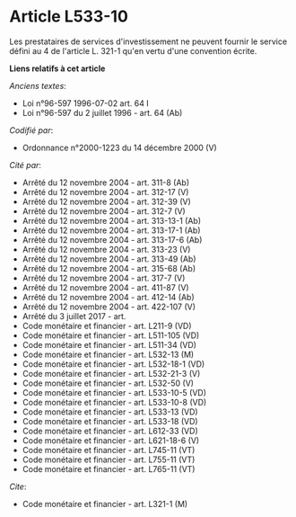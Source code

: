 # Article L533-10

Les prestataires de services d'investissement ne peuvent fournir le service défini au 4 de l'article L. 321-1 qu'en vertu
d'une convention écrite.

**Liens relatifs à cet article**

_Anciens textes_:

  - Loi n°96-597 1996-07-02 art. 64 I
  - Loi n°96-597 du 2 juillet 1996 - art. 64 (Ab)

_Codifié par_:

  - Ordonnance n°2000-1223 du 14 décembre 2000 (V)

_Cité par_:

  - Arrêté du 12 novembre 2004 - art. 311-8 (Ab)
  - Arrêté du 12 novembre 2004 - art. 312-17 (V)
  - Arrêté du 12 novembre 2004 - art. 312-39 (V)
  - Arrêté du 12 novembre 2004 - art. 312-7 (V)
  - Arrêté du 12 novembre 2004 - art. 313-13-1 (Ab)
  - Arrêté du 12 novembre 2004 - art. 313-17-1 (Ab)
  - Arrêté du 12 novembre 2004 - art. 313-17-6 (Ab)
  - Arrêté du 12 novembre 2004 - art. 313-23 (V)
  - Arrêté du 12 novembre 2004 - art. 313-49 (Ab)
  - Arrêté du 12 novembre 2004 - art. 315-68 (Ab)
  - Arrêté du 12 novembre 2004 - art. 317-7 (V)
  - Arrêté du 12 novembre 2004 - art. 411-87 (V)
  - Arrêté du 12 novembre 2004 - art. 412-14 (Ab)
  - Arrêté du 12 novembre 2004 - art. 422-107 (V)
  - Arrêté du 3 juillet 2017 - art.
  - Code monétaire et financier - art. L211-9 (VD)
  - Code monétaire et financier - art. L511-105 (VD)
  - Code monétaire et financier - art. L511-34 (VD)
  - Code monétaire et financier - art. L532-13 (M)
  - Code monétaire et financier - art. L532-18-1 (VD)
  - Code monétaire et financier - art. L532-21-3 (V)
  - Code monétaire et financier - art. L532-50 (V)
  - Code monétaire et financier - art. L533-10-5 (VD)
  - Code monétaire et financier - art. L533-10-8 (VD)
  - Code monétaire et financier - art. L533-13 (VD)
  - Code monétaire et financier - art. L533-18 (VD)
  - Code monétaire et financier - art. L612-33 (VD)
  - Code monétaire et financier - art. L621-18-6 (V)
  - Code monétaire et financier - art. L745-11 (VT)
  - Code monétaire et financier - art. L755-11 (VT)
  - Code monétaire et financier - art. L765-11 (VT)

_Cite_:

  - Code monétaire et financier - art. L321-1 (M)
